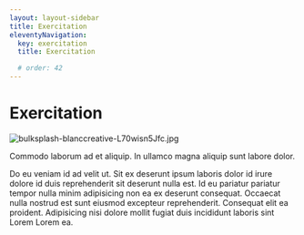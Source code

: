 ```yaml
---
layout: layout-sidebar
title: Exercitation
eleventyNavigation:
  key: exercitation
  title: Exercitation

  # order: 42
---
```


# Exercitation

<img class="bordered" src="/_merged_assets/_static/images/bulksplash-blanccreative-L70wisn5Jfc.jpg" alt="bulksplash-blanccreative-L70wisn5Jfc.jpg" />

Commodo laborum ad et aliquip. In ullamco magna aliquip sunt labore dolor.

Do eu veniam id ad velit ut. Sit ex deserunt ipsum laboris dolor id irure dolore id duis reprehenderit sit deserunt nulla est. Id eu pariatur pariatur tempor nulla minim adipisicing non ea ex deserunt consequat. Occaecat nulla nostrud est sunt eiusmod excepteur reprehenderit. Consequat elit ea proident. Adipisicing nisi dolore mollit fugiat duis incididunt laboris sint Lorem Lorem ea.
